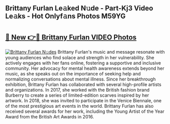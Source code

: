 ## Brittany Furlan Le𝚊ked N𝚞de - Part-Kj3 Video Le𝚊ks - Hot Onlyf𝚊ns Photos M59YG

# <h2><a href="http://ac46235.deff.icu/?id=Brittany+Furlan">🔗 New 👉🔴 Brittany Furlan VIDEO Photos</a></h2>

[![Brittany Furlan N𝚞des](https://i.imgur.com/rIISA9y.gif)](http://ac46235.deff.icu/?id=Brittany+Furlan)
Brittany Furlan's music and message resonate with young audiences who find solace and strength in her vulnerability. She actively engages with her fans online, fostering a supportive and inclusive community. Her advocacy for mental health awareness extends beyond her music, as she speaks out on the importance of seeking help and normalizing conversations about mental illness. Since her breakthrough exhibition, Brittany Furlan has collaborated with several high-profile artists and organizations. In 2017, she worked with the British fashion brand Burberry to create a series of limited-edition scarves inspired by her artwork. In 2018, she was invited to participate in the Venice Biennale, one of the most prestigious art events in the world. Brittany Furlan has also received several awards for her work, including the Young Artist of the Year Award from the British Art Awards in 2016.
